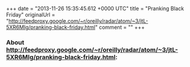 +++
date = "2013-11-26 15:35:45.612 +0000 UTC"
title = "Pranking Black Friday"
originalUrl = "http://feedproxy.google.com/~r/oreilly/radar/atom/~3/jtL-5XR6MIg/pranking-black-friday.html"
comment = ""
+++

### About http://feedproxy.google.com/~r/oreilly/radar/atom/~3/jtL-5XR6MIg/pranking-black-friday.html:


